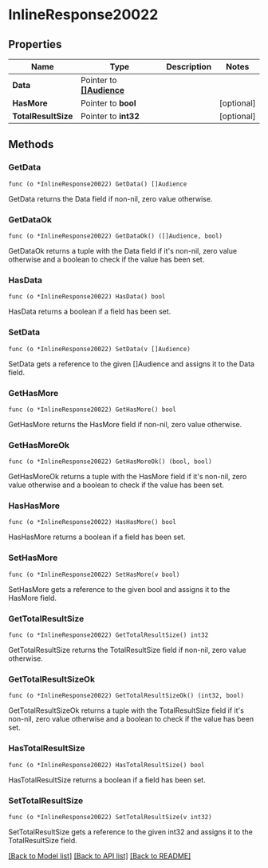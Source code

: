 # InlineResponse20022

## Properties

Name | Type | Description | Notes
------------ | ------------- | ------------- | -------------
**Data** | Pointer to [**[]Audience**](Audience.md) |  | 
**HasMore** | Pointer to **bool** |  | [optional] 
**TotalResultSize** | Pointer to **int32** |  | [optional] 

## Methods

### GetData

`func (o *InlineResponse20022) GetData() []Audience`

GetData returns the Data field if non-nil, zero value otherwise.

### GetDataOk

`func (o *InlineResponse20022) GetDataOk() ([]Audience, bool)`

GetDataOk returns a tuple with the Data field if it's non-nil, zero value otherwise
and a boolean to check if the value has been set.

### HasData

`func (o *InlineResponse20022) HasData() bool`

HasData returns a boolean if a field has been set.

### SetData

`func (o *InlineResponse20022) SetData(v []Audience)`

SetData gets a reference to the given []Audience and assigns it to the Data field.

### GetHasMore

`func (o *InlineResponse20022) GetHasMore() bool`

GetHasMore returns the HasMore field if non-nil, zero value otherwise.

### GetHasMoreOk

`func (o *InlineResponse20022) GetHasMoreOk() (bool, bool)`

GetHasMoreOk returns a tuple with the HasMore field if it's non-nil, zero value otherwise
and a boolean to check if the value has been set.

### HasHasMore

`func (o *InlineResponse20022) HasHasMore() bool`

HasHasMore returns a boolean if a field has been set.

### SetHasMore

`func (o *InlineResponse20022) SetHasMore(v bool)`

SetHasMore gets a reference to the given bool and assigns it to the HasMore field.

### GetTotalResultSize

`func (o *InlineResponse20022) GetTotalResultSize() int32`

GetTotalResultSize returns the TotalResultSize field if non-nil, zero value otherwise.

### GetTotalResultSizeOk

`func (o *InlineResponse20022) GetTotalResultSizeOk() (int32, bool)`

GetTotalResultSizeOk returns a tuple with the TotalResultSize field if it's non-nil, zero value otherwise
and a boolean to check if the value has been set.

### HasTotalResultSize

`func (o *InlineResponse20022) HasTotalResultSize() bool`

HasTotalResultSize returns a boolean if a field has been set.

### SetTotalResultSize

`func (o *InlineResponse20022) SetTotalResultSize(v int32)`

SetTotalResultSize gets a reference to the given int32 and assigns it to the TotalResultSize field.


[[Back to Model list]](../README.md#documentation-for-models) [[Back to API list]](../README.md#documentation-for-api-endpoints) [[Back to README]](../README.md)


